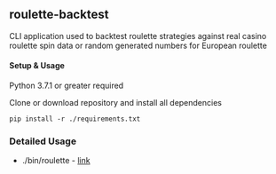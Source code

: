 roulette-backtest
-----------------

CLI application used to backtest roulette strategies against
real casino roulette spin data or random generated numbers for European roulette

#### Setup & Usage

Python 3.7.1 or greater required

Clone or download repository and install all dependencies
```
pip install -r ./requirements.txt 
```

### Detailed Usage

- ./bin/roulette - [link](docs/Usage-Roulette.md)
